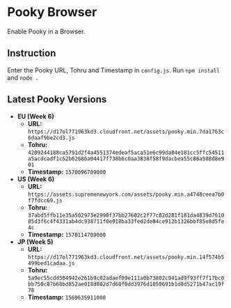 # Pooky Browser
Enable Pooky in a Browser.

## Instruction
Enter the Pooky URL, Tohru and Timestamp in `config.js`. Run `npm install` and `node .`

## Latest Pooky Versions

* **EU (Week 6)**
  - **URL:** `https://d17ol771963kd3.cloudfront.net/assets/pooky.min.7da1763c6daaf9be2cd3.js`
  - **Tohru:** `4209244188ca5791d2f4a4551374edeaf5aca51e6c99da84e181cc5ffc54511a5acdcadf1c52b62686a04417f738b6c0aa3838f58f9dacbea55c86a588d8e901`
  - **Timestamp:** `1570096709000`
* **US (Week 6)**
  - **URL:** `https://assets.supremenewyork.com/assets/pooky.min.a4748ceea7b0f7fdcc69.js`
  - **Tohru:** `37abd5ffb11e35a502973e2990f37bb27602c2f77c02d281f181da4839d761085d3f6c4f4331ab4dc938711f0e918ba33fed2de84ce912b1326bbf85e8d5fe4c`
  - **Timestamp:** `1570114709000`
* **JP (Week 5)**
  - **URL:** `https://d17ol771963kd3.cloudfront.net/assets/pooky.min.14f574b5499bed1cadaa.js`
  - **Tohru:** `5a9ec55cdd504942e261b9c02adaef09e111a0b73802c941ad9f93ff7f17bc6bb750c87b68bd852ae018d802d7d60f0dd3976d1050691b1d8d5271b47ac19f78`
  - **Timestamp:** `1569635911000`
